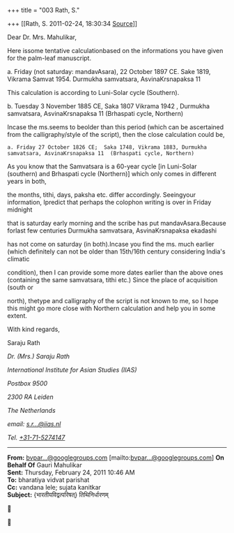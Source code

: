 +++
title = "003 Rath, S."

+++
[[Rath, S.	2011-02-24, 18:30:34 [Source](https://groups.google.com/g/bvparishat/c/WjDIoycM6zc)]]



Dear Dr. Mrs. Mahulikar,



Here issome tentative calculationbased on the informations you have given for the palm-leaf manuscript.



a. Friday (not saturday: mandavAsara), 22 October 1897 CE. Sake 1819, Vikrama Samvat 1954. Durmukha samvatsara, AsvinaKrsnapaksa 11

This calculation is according to Luni-Solar cycle (Southern).



b. Tuesday 3 November 1885 CE, Saka 1807 Vikrama 1942 , Durmukha samvatsara, AsvinaKrsnapaksa 11 (Brhaspati cycle, Northern)



Incase the ms.seems to beolder than this period (which can be ascertained from the calligraphy/style of the script), then the close calculation could be,

    a. Friday 27 October 1826 CE;  Saka 1748, Vikrama 1883, Durmukha samvatsara, AsvinaKrsnapaksa 11  (Brhaspati cycle, Northern)

As you know that the Samvatsara is a 60-year cycle \[in Luni-Solar (southern) and Brhaspati cycle (Northern)\] which only comes in different years in both,

the months, tithi, days, paksha etc. differ accordingly. Seeingyour information, Ipredict that perhaps the colophon writing is over in Friday midnight

that is saturday early morning and the scribe has put mandavAsara.Because forlast few centuries Durmukha samvatsara, AsvinaKrsnapaksa ekadashi

has not come on saturday (in both).Incase you find the ms. much earlier (which definitely can not be older than 15th/16th century considering India's climatic

condition), then I can provide some more dates earlier than the above ones (containing the same samvatsara, tithi etc.) Since the place of acquisition (south or

north), thetype and calligraphy of the script is not known to me, so I hope this might go more close with Northern calculation and help you in some extent.



With kind regards,

Saraju Rath



*Dr. (Mrs.) Saraju Rath*

*International Institute for Asian Studies (IIAS)*

*Postbox 9500*

*2300 RA Leiden*

*The Netherlands*

*email:* [*s.r...@iias.nl*]( "blocked::mailto:s.rath@iias.nl")

*Tel. [+31-71-5274147](tel:+31%2071%20527%204147)*





------------------------------------------------------------------------

**From:** [bvpar...@googlegroups.com]() \[mailto:[bvpar...@googlegroups.com]()\] **On Behalf Of** Gauri Mahulikar  
**Sent:** Thursday, February 24, 2011 10:46 AM  
**To:** bharatiya vidvat parishat  
**Cc:** vandana lele; sujata kanitkar  
**Subject:** {भारतीयविद्वत्परिषत्} तिथिनिर्धारणम्  
  





